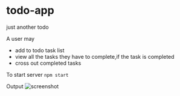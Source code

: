 # todo-app
just another todo

A user may 
* add to todo task list
* view all the tasks they have to complete,if the task is completed 
* cross out completed tasks

To start server
`npm start`

Output
![screenshot]()

